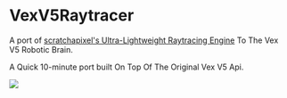 # VexV5Raytracer

A port of [scratchapixel's Ultra-Lightweight Raytracing Engine](https://www.scratchapixel.com/code/upload/introduction-rendering/raytracer.cpp) To The Vex V5 Robotic Brain.

A Quick 10-minute port built On Top Of The Original Vex V5 Api.

![](https://raw.githubusercontent.com/RadioactiveHydra/VexV5Raytracer/master/demo.jpg)
